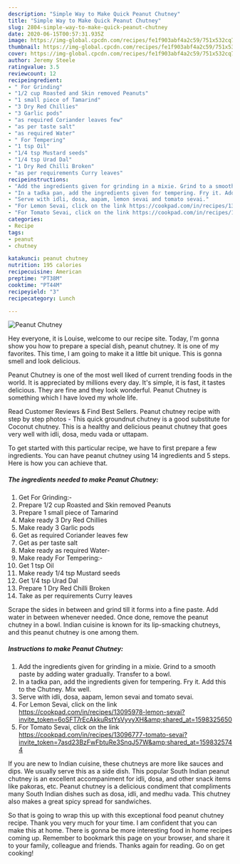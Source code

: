 ```yaml
---
description: "Simple Way to Make Quick Peanut Chutney"
title: "Simple Way to Make Quick Peanut Chutney"
slug: 2804-simple-way-to-make-quick-peanut-chutney
date: 2020-06-15T00:57:31.935Z
image: https://img-global.cpcdn.com/recipes/fe1f903abf4a2c59/751x532cq70/peanut-chutney-recipe-main-photo.jpg
thumbnail: https://img-global.cpcdn.com/recipes/fe1f903abf4a2c59/751x532cq70/peanut-chutney-recipe-main-photo.jpg
cover: https://img-global.cpcdn.com/recipes/fe1f903abf4a2c59/751x532cq70/peanut-chutney-recipe-main-photo.jpg
author: Jeremy Steele
ratingvalue: 3.5
reviewcount: 12
recipeingredient:
- " For Grinding"
- "1/2 cup Roasted and Skin removed Peanuts"
- "1 small piece of Tamarind"
- "3 Dry Red Chillies"
- "3 Garlic pods"
- "as required Coriander leaves few"
- "as per taste salt"
- "as required Water"
- " For Tempering"
- "1 tsp Oil"
- "1/4 tsp Mustard seeds"
- "1/4 tsp Urad Dal"
- "1 Dry Red Chilli Broken"
- "as per requirements Curry leaves"
recipeinstructions:
- "Add the ingredients given for grinding in a mixie. Grind to a smooth paste by adding water gradually. Transfer to a bowl."
- "In a tadka pan, add the ingredients given for tempering. Fry it. Add this to the Chutney. Mix well."
- "Serve with idli, dosa, aapam, lemon sevai and tomato sevai."
- "For Lemon Sevai, click on the link https://cookpad.com/in/recipes/13095978-lemon-sevai?invite_token=6oSFT7rEcAkkuRstYsVyvyXH&amp;shared_at=1598325650"
- "For Tomato Sevai, click on the link https://cookpad.com/in/recipes/13096777-tomato-sevai?invite_token=7asd23BzFwFbtuRe3SnqJ57W&amp;shared_at=1598325744"
categories:
- Recipe
tags:
- peanut
- chutney

katakunci: peanut chutney 
nutrition: 195 calories
recipecuisine: American
preptime: "PT38M"
cooktime: "PT44M"
recipeyield: "3"
recipecategory: Lunch

---
```



![Peanut Chutney](https://img-global.cpcdn.com/recipes/fe1f903abf4a2c59/751x532cq70/peanut-chutney-recipe-main-photo.jpg)

Hey everyone, it is Louise, welcome to our recipe site. Today, I'm gonna show you how to prepare a special dish, peanut chutney. It is one of my favorites. This time, I am going to make it a little bit unique. This is gonna smell and look delicious.

Peanut Chutney is one of the most well liked of current trending foods in the world. It is appreciated by millions every day. It's simple, it is fast, it tastes delicious. They are fine and they look wonderful. Peanut Chutney is something which I have loved my whole life.

Read Customer Reviews &amp; Find Best Sellers. Peanut chutney recipe with step by step photos - This quick groundnut chutney is a good substitute for Coconut chutney. This is a healthy and delicious peanut chutney that goes very well with idli, dosa, medu vada or uttapam.


To get started with this particular recipe, we have to first prepare a few ingredients. You can have peanut chutney using 14 ingredients and 5 steps. Here is how you can achieve that.

<!--inarticleads1-->

##### The ingredients needed to make Peanut Chutney:

1. Get  For Grinding:-
1. Prepare 1/2 cup Roasted and Skin removed Peanuts
1. Prepare 1 small piece of Tamarind
1. Make ready 3 Dry Red Chillies
1. Make ready 3 Garlic pods
1. Get as required Coriander leaves few
1. Get as per taste salt
1. Make ready as required Water-
1. Make ready  For Tempering:-
1. Get 1 tsp Oil
1. Make ready 1/4 tsp Mustard seeds
1. Get 1/4 tsp Urad Dal
1. Prepare 1 Dry Red Chilli Broken
1. Take as per requirements Curry leaves


Scrape the sides in between and grind till it forms into a fine paste. Add water in between whenever needed. Once done, remove the peanut chutney in a bowl. Indian cuisine is known for its lip-smacking chutneys, and this peanut chutney is one among them. 

<!--inarticleads2-->

##### Instructions to make Peanut Chutney:

1. Add the ingredients given for grinding in a mixie. Grind to a smooth paste by adding water gradually. Transfer to a bowl.
1. In a tadka pan, add the ingredients given for tempering. Fry it. Add this to the Chutney. Mix well.
1. Serve with idli, dosa, aapam, lemon sevai and tomato sevai.
1. For Lemon Sevai, click on the link https://cookpad.com/in/recipes/13095978-lemon-sevai?invite_token=6oSFT7rEcAkkuRstYsVyvyXH&amp;shared_at=1598325650
1. For Tomato Sevai, click on the link https://cookpad.com/in/recipes/13096777-tomato-sevai?invite_token=7asd23BzFwFbtuRe3SnqJ57W&amp;shared_at=1598325744


If you are new to Indian cuisine, these chutneys are more like sauces and dips. We usually serve this as a side dish. This popular South Indian peanut chutney is an excellent accompaniment for idli, dosa, and other snack items like pakoras, etc. Peanut chutney is a delicious condiment that compliments many South Indian dishes such as dosa, idli, and medhu vada. This chutney also makes a great spicy spread for sandwiches. 

So that is going to wrap this up with this exceptional food peanut chutney recipe. Thank you very much for your time. I am confident that you can make this at home. There is gonna be more interesting food in home recipes coming up. Remember to bookmark this page on your browser, and share it to your family, colleague and friends. Thanks again for reading. Go on get cooking!
